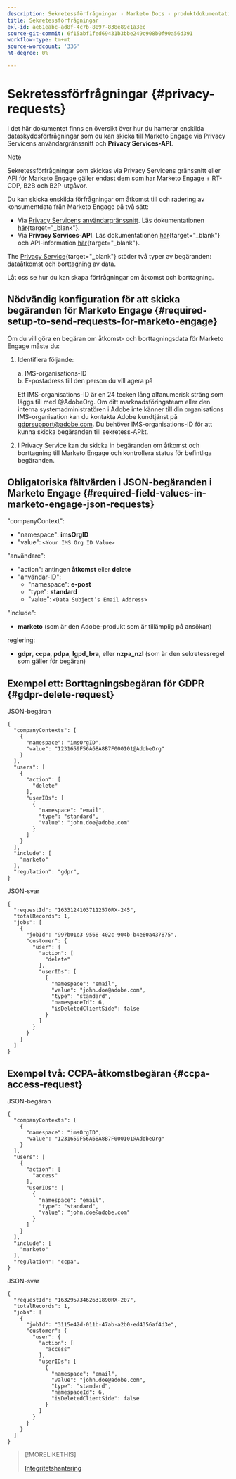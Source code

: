 ```yaml
---
description: Sekretessförfrågningar - Marketo Docs - produktdokumentation
title: Sekretessförfrågningar
exl-id: ae61eabc-ad8f-4c7b-8097-838e89c1a3ec
source-git-commit: 6f15abf1fed69431b3bbe249c908b0f90a56d391
workflow-type: tm+mt
source-wordcount: '336'
ht-degree: 0%

---
```


# Sekretessförfrågningar {#privacy-requests}

I det här dokumentet finns en översikt över hur du hanterar enskilda dataskyddsförfrågningar som du kan skicka till Marketo Engage via Privacy Servicens användargränssnitt och **Privacy Services-API**.

>[!NOTE]
>
>Sekretessförfrågningar som skickas via Privacy Servicens gränssnitt eller API för Marketo Engage gäller endast dem som har Marketo Engage + RT-CDP, B2B och B2P-utgåvor.

Du kan skicka enskilda förfrågningar om åtkomst till och radering av konsumentdata från Marketo Engage på två sätt:

* Via [Privacy Servicens användargränssnitt](https://privacyui.cloud.adobe.io/). Läs dokumentationen [här](https://developer.adobe.com/experience-platform-apis/references/privacy-service/){target=&quot;_blank&quot;}.
* Via **Privacy Services-API**. Läs dokumentationen [här](https://developer.adobe.com/experience-platform-apis/references/privacy-service/){target=&quot;_blank&quot;} och API-information [här](https://developer.adobe.com/experience-platform-apis/){target=&quot;_blank&quot;}.

The [Privacy Service](https://developer.adobe.com/experience-platform-apis/references/privacy-service/){target=&quot;_blank&quot;} stöder två typer av begäranden: dataåtkomst och borttagning av data.

Låt oss se hur du kan skapa förfrågningar om åtkomst och borttagning.

## Nödvändig konfiguration för att skicka begäranden för Marketo Engage {#required-setup-to-send-requests-for-marketo-engage}

Om du vill göra en begäran om åtkomst- och borttagningsdata för Marketo Engage måste du:

1. Identifiera följande:

   a. IMS-organisations-ID<br/>
b. E-postadress till den person du vill agera på

   Ett IMS-organisations-ID är en 24 tecken lång alfanumerisk sträng som läggs till med @AdobeOrg. Om ditt marknadsföringsteam eller den interna systemadministratören i Adobe inte känner till din organisations IMS-organisation kan du kontakta Adobe kundtjänst på gdprsupport@adobe.com. Du behöver IMS-organisations-ID för att kunna skicka begäranden till sekretess-API:t.

1. I Privacy Service kan du skicka in begäranden om åtkomst och borttagning till Marketo Engage och kontrollera status för befintliga begäranden.

## Obligatoriska fältvärden i JSON-begäranden i Marketo Engage {#required-field-values-in-marketo-engage-json-requests}

&quot;companyContext&quot;:

* &quot;namespace&quot;: **imsOrgID**
* &quot;value&quot;: `<Your IMS Org ID Value>`

&quot;användare&quot;:

* &quot;action&quot;: antingen **åtkomst** eller **delete**
* &quot;användar-ID&quot;:
   * &quot;namespace&quot;: **e-post**
   * &quot;type&quot;: **standard**
   * &quot;value&quot;: `<Data Subject’s Email Address>`

&quot;include&quot;:

* **marketo** (som är den Adobe-produkt som är tillämplig på ansökan)

reglering:

* **gdpr**, **ccpa**, **pdpa**, **lgpd_bra**, eller **nzpa_nzl**  (som är den sekretessregel som gäller för begäran)

## Exempel ett: Borttagningsbegäran för GDPR {#gdpr-delete-request}

JSON-begäran

```text
{
  "companyContexts": [
    {
      "namespace": "imsOrgID",
      "value": "1231659F56A68A8B7F000101@AdobeOrg"
    }
  ],
  "users": [
    {
      "action": [
        "delete"
      ],
      "userIDs": [
        {
          "namespace": "email",
          "type": "standard",
          "value": "john.doe@adobe.com"
        }
      ]
    }
  ],
  "include": [
    "marketo"
  ],
  "regulation": "gdpr",
}
```

JSON-svar

```text
{
  "requestId": "16331241037112570RX-245",
  "totalRecords": 1,
  "jobs": [
    {
      "jobId": "997b01e3-9568-402c-904b-b4e60a437875",
      "customer": {
        "user": {
          "action": [
            "delete"
          ],
          "userIDs": [
            {
              "namespace": "email",
              "value": "john.doe@adobe.com",
              "type": "standard",
              "namespaceId": 6,
              "isDeletedClientSide": false
            }
          ]
        }
      }
    }
  ]
}
```

## Exempel två: CCPA-åtkomstbegäran {#ccpa-access-request}

JSON-begäran

```text
{
  "companyContexts": [
    {
      "namespace": "imsOrgID",
      "value": "1231659F56A68A8B7F000101@AdobeOrg"
    }
  ],
  "users": [
    {
      "action": [
        "access"
      ],
      "userIDs": [
        {
          "namespace": "email",
          "type": "standard",
          "value": "john.doe@adobe.com"
        }
      ]
    }
  ],
  "include": [
    "marketo"
  ],
  "regulation": "ccpa",
}
```

JSON-svar

```text
{
  "requestId": "16329573462631890RX-207",
  "totalRecords": 1,
  "jobs": [
    {
      "jobId": "3115e42d-011b-47ab-a2b0-ed4356af4d3e",
      "customer": {
        "user": {
          "action": [
            "access"
          ],
          "userIDs": [
            {
              "namespace": "email",
              "value": "john.doe@adobe.com",
              "type": "standard",
              "namespaceId": 6,
              "isDeletedClientSide": false
            }
          ]
        }
      }
    }
  ]
}
```

>[!MORELIKETHIS]
>
>[Integritetshantering](/help/marketo/product-docs/core-marketo-concepts/miscellaneous/privacy-management.md)

